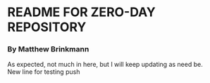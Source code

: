 # README FOR ZERO-DAY REPOSITORY  
### By Matthew Brinkmann  
As expected, not much in here, but I will keep updating as need be.  
New line for testing push
